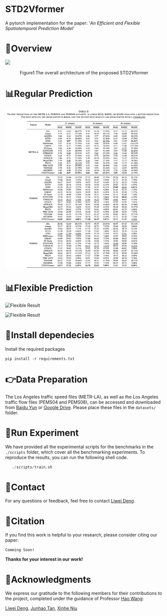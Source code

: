 # STD2Vformer

A pytorch implementation for the paper: '*An Efficient and Flexible Spatiotemporal Prediction Model*‘

# 🎯Overview

![](./image/overview.png)	

<center><p>Figure1.The overall architecture of the proposed STD2Vformer</p></center>				



# 📊Regular Prediction

![Regular Result](./image/Regular_Result.png)

# 📊Flexible Prediction

![Flexible Result](./image/Flexible_Result1.png)

![Flexible Result](./image/Flexible_Result2.png)

# 📝Install dependecies

Install the required packages

```
pip install -r requirements.txt
```



# 👉Data Preparation

The Los Angeles traffic speed files (METR-LA), as well as the Los Angeles traffic flow files (PEMS04 and PEMS08), can be accessed and downloaded from [Baidu Yun](https://pan.baidu.com/s/1ShuACUFZGR0EnEkIoYSw-A?pwd=ib60) or [Google Drive](https://drive.google.com/drive/folders/1lcv-QYH7nAk9ciGFOurSam6SJVWaW-lg?usp=sharing). Please place these files in the `datasets/` folder.



# 🚀Run Experiment

We have provided all the experimental scripts for the benchmarks in the `./scripts` folder, which cover all the benchmarking experiments. To reproduce the results, you can run the following shell code.

```python
   ./scripts/train.sh
```



# 📧Contact

For any questions or feedback, feel free to contact [Liwei Deng](mailto:liweidengdavid@gmail.com).



# 🌟Citation

If you find this work is helpful to your research, please consider citing our paper:

```
Comming Soon!
```

**Thanks for your interest in our work!**



# 🤝Acknowledgments

We express our gratitude to the following members for their contributions to the project, completed under the guidance of Professor [Hao Wang](https://tccofwang.github.io/index.html):

 [Liwei Deng](https://liweidengdavid.github.io/), [Junhao Tan](http://paradise2200.github.io), [Xinhe Niu](https://xinheniu.github.io/)

